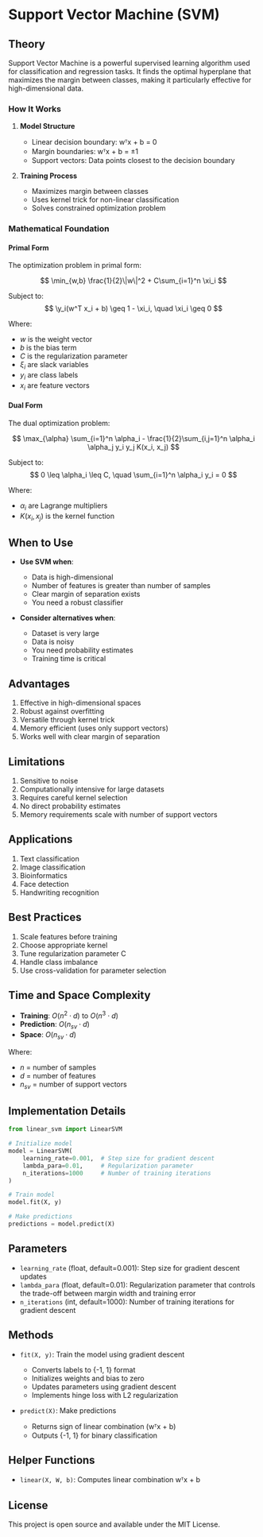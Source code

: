 # Support Vector Machine (SVM)

## Theory

Support Vector Machine is a powerful supervised learning algorithm used for classification and regression tasks. It finds the optimal hyperplane that maximizes the margin between classes, making it particularly effective for high-dimensional data.

### How It Works

1. **Model Structure**
   - Linear decision boundary: wᵀx + b = 0
   - Margin boundaries: wᵀx + b = ±1
   - Support vectors: Data points closest to the decision boundary

2. **Training Process**
   - Maximizes margin between classes
   - Uses kernel trick for non-linear classification
   - Solves constrained optimization problem

### Mathematical Foundation

#### Primal Form
The optimization problem in primal form:

$$
\min_{w,b} \frac{1}{2}\|w\|^2 + C\sum_{i=1}^n \xi_i
$$

Subject to:
$$
\y_i(w^T x_i + b) \geq 1 - \xi_i, \quad \xi_i \geq 0
$$

Where:
- $w$ is the weight vector
- $b$ is the bias term
- $C$ is the regularization parameter
- $\xi_i$ are slack variables
- $y_i$ are class labels
- $x_i$ are feature vectors

#### Dual Form
The dual optimization problem:

$$
\max_{\alpha} \sum_{i=1}^n \alpha_i - \frac{1}{2}\sum_{i,j=1}^n \alpha_i \alpha_j y_i y_j K(x_i, x_j)
$$

Subject to:
$$
0 \leq \alpha_i \leq C, \quad \sum_{i=1}^n \alpha_i y_i = 0
$$

Where:
- $\alpha_i$ are Lagrange multipliers
- $K(x_i, x_j)$ is the kernel function

## When to Use

- **Use SVM when**:
  - Data is high-dimensional
  - Number of features is greater than number of samples
  - Clear margin of separation exists
  - You need a robust classifier

- **Consider alternatives when**:
  - Dataset is very large
  - Data is noisy
  - You need probability estimates
  - Training time is critical

## Advantages

1. Effective in high-dimensional spaces
2. Robust against overfitting
3. Versatile through kernel trick
4. Memory efficient (uses only support vectors)
5. Works well with clear margin of separation

## Limitations

1. Sensitive to noise
2. Computationally intensive for large datasets
3. Requires careful kernel selection
4. No direct probability estimates
5. Memory requirements scale with number of support vectors

## Applications

1. Text classification
2. Image classification
3. Bioinformatics
4. Face detection
5. Handwriting recognition

## Best Practices

1. Scale features before training
2. Choose appropriate kernel
3. Tune regularization parameter C
4. Handle class imbalance
5. Use cross-validation for parameter selection

## Time and Space Complexity

- **Training**: $O(n^2 \cdot d)$ to $O(n^3 \cdot d)$
- **Prediction**: $O(n_{sv} \cdot d)$
- **Space**: $O(n_{sv} \cdot d)$

Where:
- $n$ = number of samples
- $d$ = number of features
- $n_{sv}$ = number of support vectors

## Implementation Details

```python
from linear_svm import LinearSVM

# Initialize model
model = LinearSVM(
    learning_rate=0.001,  # Step size for gradient descent
    lambda_para=0.01,     # Regularization parameter
    n_iterations=1000     # Number of training iterations
)

# Train model
model.fit(X, y)

# Make predictions
predictions = model.predict(X)
```

## Parameters

- `learning_rate` (float, default=0.001): Step size for gradient descent updates
- `lambda_para` (float, default=0.01): Regularization parameter that controls the trade-off between margin width and training error
- `n_iterations` (int, default=1000): Number of training iterations for gradient descent

## Methods

- `fit(X, y)`: Train the model using gradient descent
  - Converts labels to {-1, 1} format
  - Initializes weights and bias to zero
  - Updates parameters using gradient descent
  - Implements hinge loss with L2 regularization

- `predict(X)`: Make predictions
  - Returns sign of linear combination (wᵀx + b)
  - Outputs {-1, 1} for binary classification

## Helper Functions

- `linear(X, W, b)`: Computes linear combination wᵀx + b

## License

This project is open source and available under the MIT License.
